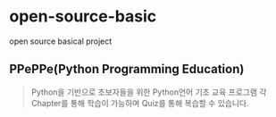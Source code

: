 # open-source-basic
open source basical project
## PPePPe(Python Programming Education)
> Python을 기반으로 초보자들을 위한 Python언어 기초 교육 프로그램
> 각 Chapter를 통해 학습이 가능하며 Quiz를 통해 복습할 수 있습니다.
